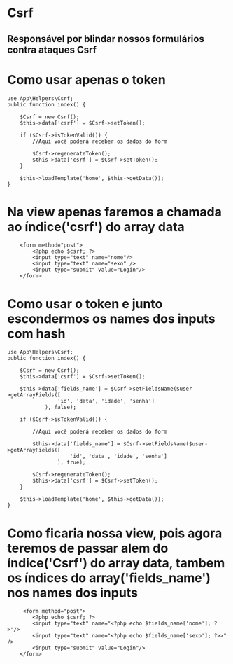 # Csrf
<h2>Responsável por blindar nossos formulários contra ataques Csrf</h2>

# Como usar apenas o token

    use App\Helpers\Csrf;
    public function index() {

        $Csrf = new Csrf();
        $this->data['csrf'] = $Csrf->setToken();

        if ($Csrf->isTokenValid()) {
            //Aqui você poderá receber os dados do form
            
            $Csrf->regenerateToken();
            $this->data['csrf'] = $Csrf->setToken();
        }

        $this->loadTemplate('home', $this->getData());
    }

# Na view apenas faremos a chamada ao índice('csrf') do array data

        <form method="post">
            <?php echo $csrf; ?>
            <input type="text" name="nome"/>
            <input type="text" name="sexo" />
            <input type="submit" value="Login"/>
        </form>
        
# Como usar o token e junto escondermos os names dos inputs com hash

    use App\Helpers\Csrf;
    public function index() {

        $Csrf = new Csrf();
        $this->data['csrf'] = $Csrf->setToken();

        $this->data['fields_name'] = $Csrf->setFieldsName($user->getArrayFields([
                    'id', 'data', 'idade', 'senha']
                ), false);

        if ($Csrf->isTokenValid()) {

            //Aqui você poderá receber os dados do form
            
            $this->data['fields_name'] = $Csrf->setFieldsName($user->getArrayFields([
                        'id', 'data', 'idade', 'senha']
                    ), true);

            $Csrf->regenerateToken();
            $this->data['csrf'] = $Csrf->setToken();
        }

        $this->loadTemplate('home', $this->getData());
    }
    
 # Como ficaria nossa view, pois agora teremos de passar alem do índice('Csrf') do array data, tambem os índices do array('fields_name') nos names dos inputs
         <form method="post">
            <?php echo $csrf; ?>
            <input type="text" name="<?php echo $fields_name['nome']; ?>"/>
            <input type="text" name="<?php echo $fields_name['sexo']; ?>>" />
            <input type="submit" value="Login"/>
        </form>
